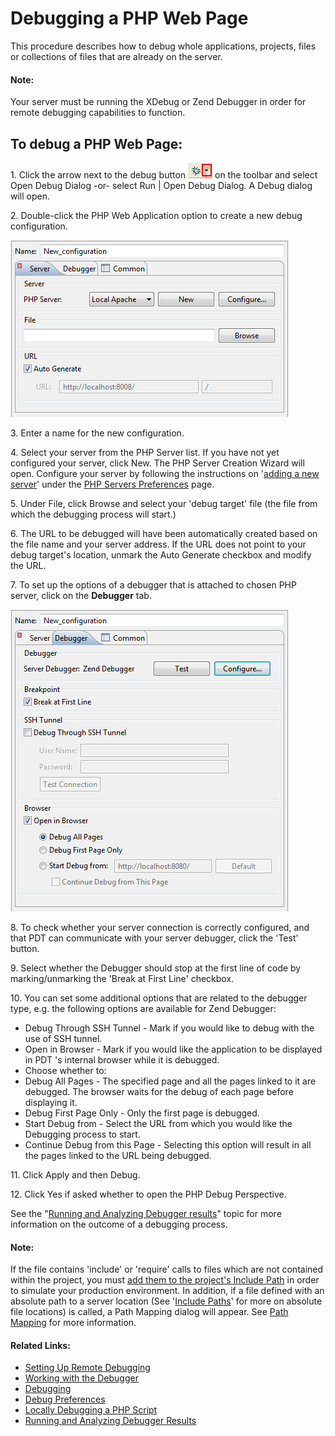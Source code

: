 # Debugging a PHP Web Page

<!--context:debugging_a_php_web_page-->

This procedure describes how to debug whole applications, projects, files or collections of files that are already on the server.

<!--note-start-->

#### Note:

Your server must be running the XDebug or Zend Debugger in order for remote debugging  capabilities to function.

<!--note-end-->

<!--ref-start-->

## To debug a PHP Web Page:

1\. Click the arrow next to the debug button ![debug_icon.png](images/debug_icon.png "debug_icon.png") on the toolbar and select Open Debug Dialog -or- select Run | Open Debug Dialog.  A Debug dialog will open.

2\. Double-click the PHP Web Application option to create a new debug configuration.<p>![Web Debug Server Page](images/debug_configuration_webpage_server.png "Web Debug Server Page")</p>
 
3\. Enter a name for the new configuration.

4\. Select your server from the PHP Server list.  If you have not yet configured your server, click New.  The PHP Server Creation Wizard will open.  Configure your server by following the instructions on '[adding a new server](../../032-reference/032-preferences/080-php_servers.md#Adding_servers)' under the [PHP Servers Preferences](../../032-reference/032-preferences/080-php_servers.md) page.

5\. Under File, click Browse and select your 'debug target' file (the file from which the debugging process will start.)
 
6\. The URL to be debugged will have been automatically created based on the file name and your server address. If the URL does not point to your debug target's location, unmark the Auto Generate checkbox and modify the URL.

7\. To set up the options of a debugger that is attached to chosen PHP server, click on the **Debugger** tab.<p>![Web Debug Debugger Page](images/debug_configuration_webpage_debugger.png "Web Debug Debugger Page")</p>

8\. To check whether your server connection is correctly configured, and that PDT can communicate with your server debugger, click the 'Test' button.

9\. Select whether the Debugger should stop at the first line of code by marking/unmarking the 'Break at First Line' checkbox.
 
10\. You can set some additional options that are related to the debugger type, e.g. the following options are available for Zend Debugger:

 * Debug Through SSH Tunnel - Mark if you would like to debug with the use of SSH tunnel.
 * Open in Browser - Mark if you would like the application to be displayed in PDT 's internal browser while it is debugged.
 * Choose whether to:
 * Debug All Pages - The specified page and all the pages linked to it are debugged. The browser waits for the debug of each page before displaying it.
 * Debug First Page Only - Only the first page is debugged.
 * Start Debug from - Select the URL from which you would like the Debugging process to start.
 * Continue Debug from this Page - Selecting this option will result in all the pages linked to the URL being debugged.
 
 11\. Click Apply and then Debug.
 
 12\. Click Yes if asked whether to open the PHP Debug Perspective.

See the "[Running and Analyzing Debugger results](040-analyzing_debugger_results.md)" topic for more information on the outcome of a debugging process.

<!--ref-end-->

<!--note-start-->

#### Note:

If the file contains 'include' or 'require' calls to files which are not contained within the project, you must [add them to the project's Include Path](../../024-tasks/168-adding_elements_to_a_project_s_include_path.md) in order to simulate your production environment.  In addition, if a file defined with an absolute path to a server location (See '[Include Paths](../../016-concepts/144-include_paths.md)' for more on absolute file locations) is called, a Path Mapping dialog will appear. See [Path Mapping](../../016-concepts/160-path_mapping.md) for more information.

<!--note-end-->

<!--links-start-->

#### Related Links:

 * [Setting Up Remote Debugging](../../024-tasks/152-debugging/048-troubleshooting_remote_debugging/000-index.md)
 * [Working with the Debugger](../../008-getting_started/016-basic_tutorial/024-working_with_the_debugger.md)
 * [Debugging](000-index.md)
 * [Debug Preferences](../../032-reference/032-preferences/032-debug/000-index.md)
 * [Locally Debugging a PHP Script](024-locally_debugging_a_php_script.md)
 * [Running and Analyzing Debugger Results](040-analyzing_debugger_results.md)

<!--links-end-->
